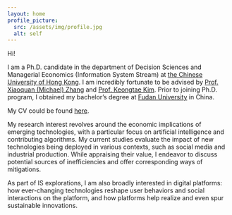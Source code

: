 ```yaml
---
layout: home
profile_picture:
  src: /assets/img/profile.jpg
  alt: self
---
```


Hi! 

I am a Ph.D. candidate in the department of Decision Sciences and Managerial Economics (Information System Stream) at [the Chinese University of Hong Kong](https://grad.bschool.cuhk.edu.hk/programmes/decision-sciences-managerial-economics/). I am incredibly fortunate to be advised by [Prof. Xiaoquan (Michael) Zhang](https://mikezhang.com) and [Prof. Keongtae Kim](https://keongkim.github.io). Prior to joining Ph.D. program, I obtained my bachelor’s degree at [Fudan University](https://www.fudan.edu.cn/en/) in China.

My CV could be found [here](https://miaozhehan99.github.io/assets/CV_MiaozheHAN.pdf).

My research interest revolves around the economic implications of emerging technologies, with a particular focus on artificial intelligence and contributing algorithms. My current studies evaluate the impact of new technologies being deployed in various contexts, such as social media and industrial production. While appraising their value, I endeavor to discuss potential sources of inefficiencies and offer corresponding ways of mitigations. 

As part of IS explorations, I am also broadly interested in digital platforms: how ever-changing technologies reshape user behaviors and social interactions on the platform, and how platforms help realize and even spur sustainable innovations. 


